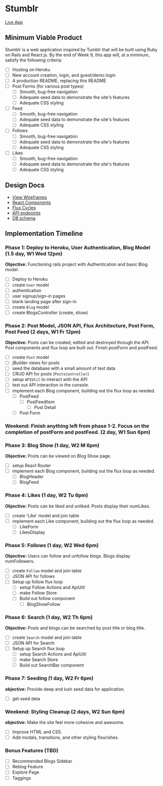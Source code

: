 # Stumblr

[Live App][heroku] 

[heroku]: https://stumblrr.herokuapp.com/

## Minimum Viable Product

Stumblr is a web application inspired by Tumblr that will be built using Ruby on Rails and React.js.  By the end of Week 9, this app will, at a minimum, satisfy the following criteria:

- [ ] Hosting on Heroku
- [ ] New account creation, login, and guest/demo login
- [ ] A production README, replacing this README
- [ ] Post Forms (for various post types)
  - [ ] Smooth, bug-free navigation
  - [ ] Adequate seed data to demonstrate the site's features
  - [ ] Adequate CSS styling
- [ ] Feed
  - [ ] Smooth, bug-free navigation
  - [ ] Adequate seed data to demonstrate the site's features
  - [ ] Adequate CSS styling
- [ ] Follows
  - [ ] Smooth, bug-free navigation
  - [ ] Adequate seed data to demonstrate the site's features
  - [ ] Adequate CSS styling
- [ ] Likes
  - [ ] Smooth, bug-free navigation
  - [ ] Adequate seed data to demonstrate the site's features
  - [ ] Adequate CSS styling

## Design Docs
* [View Wireframes][views]
* [React Components][components]
* [Flux Cycles][flux-cycles]
* [API endpoints][api-endpoints]
* [DB schema][schema]

[views]: docs/views.md
[components]: docs/components.md
[flux-cycles]: docs/flux-cycles.md
[api-endpoints]: docs/api-endpoints.md
[schema]: docs/schema.md

## Implementation Timeline

### Phase 1: Deploy to Heroku, User Authentication, Blog Model (1.5 day, W1 Wed 12pm)

**Objective:** Functioning rails project with Authentication and basic Blog model.

- [ ] Deploy to Heroku
- [ ] create `User` model
- [ ] authentication
- [ ] user signup/sign-in pages
- [ ] blank landing page after sign-in
- [ ] create `Blog` model
- [ ] create BlogsController (create, show)

### Phase 2: Post Model, JSON API, Flux Architecture, Post Form, Post Feed  (2 days, W1 Fr 12pm)

**Objective:** Posts can be created, edited and destroyed through
the API. Post components and flux loop are built out. Finish postForm and postFeed.

- [ ] create `Post` model
- [ ] jBuilder views for posts
- [ ] seed the database with a small amount of test data
- [ ] CRUD API for posts (`PostsController`)
- [ ] setup `APIUtil` to interact with the API
- [ ] test out API interaction in the console.
- [ ] implement each Blog component, building out the flux loop as needed.
  - [ ] PostFeed
    - [ ] PostFeedItem  
      - [ ] Post Detail
  - [ ] Post Form

### Weekend: Finish anything left from phase 1-2. Focus on the completion of postForm and postFeed. (2 day, W1 Sun 6pm)

### Phase 3: Blog Show (1 day, W2 M 6pm)

**Objective:** Posts can be viewed on Blog Show page.

- [ ] setup React Router
- [ ] implement each Blog component, building out the flux loop as needed.
  - [ ] BlogHeader
  - [ ] BlogFeed

### Phase 4: Likes (1 day, W2 Tu 6pm)

**Objective:** Posts can be liked and unliked. Posts display their numLikes.

- [ ] create 'Like' model and join table
- [ ] implement each Like component, building out the flux loop as needed.
  - [ ] LikeForm
  - [ ] LikesDisplay

### Phase 5: Follows (1 day, W2 Wed 6pm)

**Objective:** Users can follow and unfollow blogs. Blogs display numFollowers.

- [ ] create `Follow` model and join table
- [ ] JSON API for follows
- [ ] Setup up follow flux loop
  - [ ] setup Follow Actions and ApiUtil
  - [ ] make Follow Store
  - [ ] Build out follow component
    - [ ] BlogShowFollow

### Phase 6: Search (1 day, W2 Th 6pm)

**Objective:** Posts and blogs can be searched by post title or blog title.

- [ ] create `Search` model and join table
- [ ] JSON API for Search
- [ ] Setup up Search flux loop
  - [ ] setup Search Actions and ApiUtil
  - [ ] make Search Store
  - [ ] Build out SearchBar component

### Phase 7: Seeding (1 day, W2 Fr 6pm)

**objective:** Provide deep and lush seed data for application.

- [ ] get seed data

### Weekend: Styling Cleanup (2 days, W2 Sun 6pm)

**objective:** Make the site feel more cohesive and awesome.

- [ ] Improve HTML and CSS.
- [ ] Add modals, transitions, and other styling flourishes.

### Bonus Features (TBD)
- [ ] Recommended Blogs Sidebar
- [ ] Reblog Feature
- [ ] Explore Page
- [ ] Taggings

[phase-one]: docs/phases/phase1.md
[phase-two]: docs/phases/phase2.md
[phase-three]: docs/phases/phase3.md
[phase-four]: docs/phases/phase4.md
[phase-five]: docs/phases/phase5.md
[phase-six]: docs/phases/phase6.md
[phase-seven]: docs/phases/phase7.md
